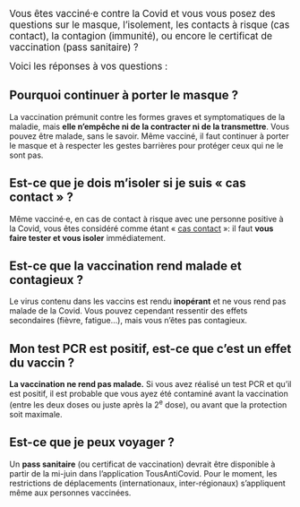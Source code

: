 
<big>Vous êtes vacciné·e contre la Covid et vous vous posez des questions sur le masque, l’isolement, les contacts à risque (cas contact), la contagion (immunité), ou encore le certificat de vaccination (pass sanitaire) ?</big>

<big>Voici les réponses à vos questions :</big>

## Pourquoi continuer à porter le masque ?

La vaccination prémunit contre les formes graves et symptomatiques de la maladie, mais **elle n’empêche ni de la contracter ni de la transmettre**. Vous pouvez être malade, sans le savoir. Même vacciné, il faut continuer à porter le masque et à respecter les gestes barrières pour protéger ceux qui ne le sont pas.

## Est-ce que je dois m’isoler si je suis « cas contact » ?

Même vacciné·e, en cas de contact à risque avec une personne positive à la Covid, vous êtes considéré comme étant « [cas contact](https://mesconseilscovid.sante.gouv.fr/cas-contact-a-risque.html#introduction) »: il faut **vous faire tester et vous isoler** immédiatement.

## Est-ce que la vaccination rend malade et contagieux ?

Le virus contenu dans les vaccins est rendu **inopérant** et ne vous rend pas malade de la Covid. Vous pouvez cependant ressentir des effets secondaires (fièvre, fatigue…), mais vous n’êtes pas contagieux.

## Mon test PCR est positif, est-ce que c’est un effet du vaccin ?

**La vaccination ne rend pas malade.** Si vous avez réalisé un test PCR et qu’il est positif, il est probable que vous ayez été contaminé avant la vaccination (entre les deux doses ou juste après la 2<sup>e</sup> dose), ou avant que la protection soit maximale.

## Est-ce que je peux voyager ?

Un **pass sanitaire** (ou certificat de vaccination) devrait être disponible à partir de la mi-juin dans l’application TousAntiCovid. Pour le moment, les restrictions de déplacements (internationaux, inter-régionaux) s’appliquent même aux personnes vaccinées.
